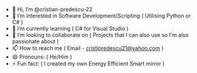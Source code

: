 - 👋 Hi, I’m @cristian-predescu-22
- 👀 I’m interested in Software Development/Scripting ( Utilising Python or C# )
- 🌱 I’m currently learning ( C# for Visual Studio )
- 💞️ I’m looking to collaborate on ( Projects that I can also use so I'm also passionate about )
- 📫 How to reach me ( Email - cristipredescu21@yahoo.com )
- 😄 Pronouns: ( He/Him )
- ⚡ Fun fact: ( I created my own Energy Efficient Smart mirror )

<!---
cristian-predescu-22/cristian-predescu-22 is a ✨ special ✨ repository because its `README.md` (this file) appears on your GitHub profile.
You can click the Preview link to take a look at your changes.
--->
